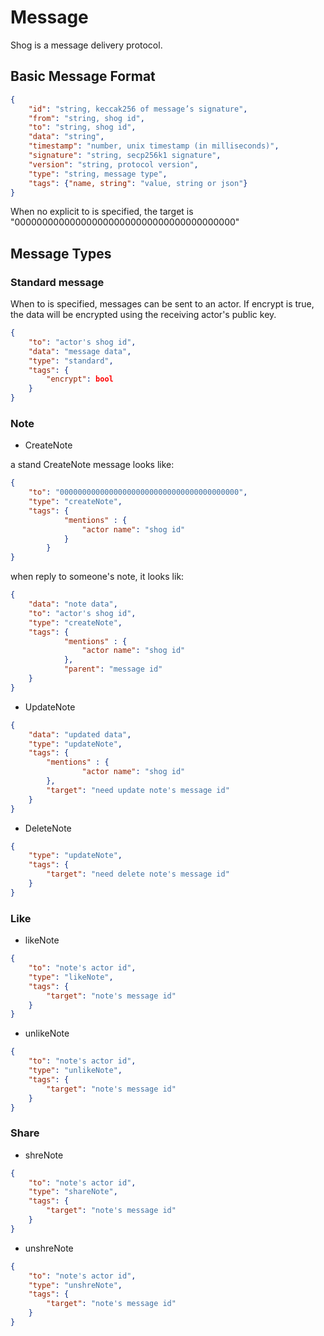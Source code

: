 # Message

Shog is a message delivery protocol.

## Basic Message Format

```json
{
    "id": "string, keccak256 of message’s signature",
    "from": "string, shog id",
    "to": "string, shog id",
    "data": "string",
    "timestamp": "number, unix timestamp (in milliseconds)",
    "signature": "string, secp256k1 signature",
    "version": "string, protocol version",
    "type": "string, message type",
    "tags": {"name, string": "value, string or json"}
}
```

When no explicit to is specified, the target is "0000000000000000000000000000000000000000"

## Message Types

### Standard message

When to is specified, messages can be sent to an actor.
If encrypt is true, the data will be encrypted using the receiving actor's public key.

```json
{
    "to": "actor's shog id",
    "data": "message data",
    "type": "standard",
    "tags": {
        "encrypt": bool
    }
}
```

### Note

- CreateNote

a stand CreateNote message looks like: 

```json
{
    "to": "0000000000000000000000000000000000000000",
    "type": "createNote",
    "tags": {
            "mentions" : {
                "actor name": "shog id"
            }
        }
}
```

when reply to someone's note, it looks lik:

```json
{
    "data": "note data",
    "to": "actor's shog id",
    "type": "createNote",
    "tags": {
            "mentions" : {
                "actor name": "shog id"
            },
            "parent": "message id"
    }
}
```

- UpdateNote

```json
{
    "data": "updated data",
    "type": "updateNote",
    "tags": {
        "mentions" : {
                "actor name": "shog id"
        },
        "target": "need update note's message id"
    }
}
```

- DeleteNote

```json
{
    "type": "updateNote",
    "tags": {
        "target": "need delete note's message id"
    }
}
```

### Like

- likeNote

```json
{
    "to": "note's actor id",
    "type": "likeNote",
    "tags": {
        "target": "note's message id"
    }
}
```

- unlikeNote

```json
{
    "to": "note's actor id",
    "type": "unlikeNote",
    "tags": {
        "target": "note's message id"
    }
}
```

### Share

- shreNote

```json
{
    "to": "note's actor id",
    "type": "shareNote",
    "tags": {
        "target": "note's message id"
    }
}
```

- unshreNote

```json
{
    "to": "note's actor id",
    "type": "unshreNote",
    "tags": {
        "target": "note's message id"
    }
}
```
